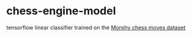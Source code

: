 # chess-engine-model
 
 tensorflow linear classifier trained on the [Morphy chess moves dataset](https://github.com/iAmEthanMai/chess-games-dataset/tree/main/Data/CSV_MORPHY)
 
